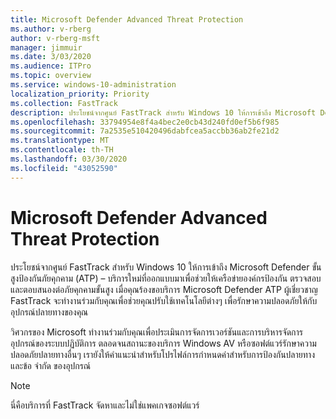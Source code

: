 ```yaml
---
title: Microsoft Defender Advanced Threat Protection
ms.author: v-rberg
author: v-rberg-msft
manager: jimmuir
ms.date: 3/03/2020
ms.audience: ITPro
ms.topic: overview
ms.service: windows-10-administration
localization_priority: Priority
ms.collection: FastTrack
description: ประโยชน์จากศูนย์ FastTrack สําหรับ Windows 10 ให้การเข้าถึง Microsoft Defender ขั้นสูงป้องกันภัยคุกคาม (ATP) – บริการใหม่ที่ออกแบบมาเพื่อช่วยให้เครือข่ายองค์กรป้องกัน ตรวจสอบ และตอบสนองต่อภัยคุกคามขั้นสูง
ms.openlocfilehash: 33794954e8f4a4bec2e0cb43d240fd0ef5b6f985
ms.sourcegitcommit: 7a2535e510420496dabfcea5accbb36ab2fe21d2
ms.translationtype: MT
ms.contentlocale: th-TH
ms.lasthandoff: 03/30/2020
ms.locfileid: "43052590"
---
```

# <a name="microsoft-defender-advanced-threat-protection"></a>Microsoft Defender Advanced Threat Protection

ประโยชน์จากศูนย์ FastTrack สําหรับ Windows 10 ให้การเข้าถึง Microsoft Defender ขั้นสูงป้องกันภัยคุกคาม (ATP) – บริการใหม่ที่ออกแบบมาเพื่อช่วยให้เครือข่ายองค์กรป้องกัน ตรวจสอบ และตอบสนองต่อภัยคุกคามขั้นสูง เมื่อคุณร้องขอบริการ Microsoft Defender ATP ผู้เชี่ยวชาญ FastTrack จะทํางานร่วมกับคุณเพื่อช่วยคุณปรับใช้เทคโนโลยีต่างๆ เพื่อรักษาความปลอดภัยให้กับอุปกรณ์ปลายทางของคุณ

วิศวกรของ Microsoft ทํางานร่วมกับคุณเพื่อประเมินการจัดการเวอร์ชันและการบริหารจัดการอุปกรณ์ของระบบปฏิบัติการ ตลอดจนสถานะของบริการ Windows AV หรือซอฟต์แวร์รักษาความปลอดภัยปลายทางอื่นๆ เรายังให้คําแนะนําสําหรับโปรไฟล์การกําหนดค่าสําหรับการป้องกันปลายทางและข้อ จํากัด ของอุปกรณ์  

> [!NOTE]
> นี่คือบริการที่ FastTrack จัดหาและไม่ใช่แพคเกจซอฟต์แวร์ 

